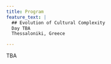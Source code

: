 ```yaml
---
title: Program
feature_text: |
  ## Evolution of Cultural Complexity
  Day TBA
  Thessaloniki, Greece 

---
```


TBA

